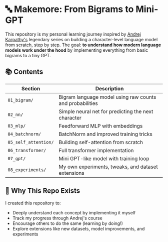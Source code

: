 # 🔤 Makemore: From Bigrams to Mini-GPT
This repository is my personal learning journey inspired by [Andrej Karpathy's](https://www.youtube.com/@karpathy) legendary series on building a character-level language model from scratch, step by step. The goal: **to understand how modern language models work under the hood** by implementing everything from basic bigrams to a tiny GPT.

## 📚 Contents

| Section | Description |
|--------|-------------|
| `01_bigram/` | Bigram language model using raw counts and probabilities |
| `02_nn/` | Simple neural net for predicting the next character |
| `03_mlp/` | Feedforward MLP with embeddings |
| `04_batchnorm/` | BatchNorm and improved training tricks |
| `05_self_attention/` | Building self-attention from scratch |
| `06_transformer/` | Full transformer implementation |
| `07_gpt/` | Mini GPT-like model with training loop |
| `08_experiments/` | My own experiments, tweaks, and dataset extensions |

## 🧠 Why This Repo Exists

I created this repository to:
- Deeply understand each concept by implementing it myself
- Track my progress through Andrej's course
- Encourage others to do the same (learning by doing!)
- Explore extensions like new datasets, model improvements, and experiments
